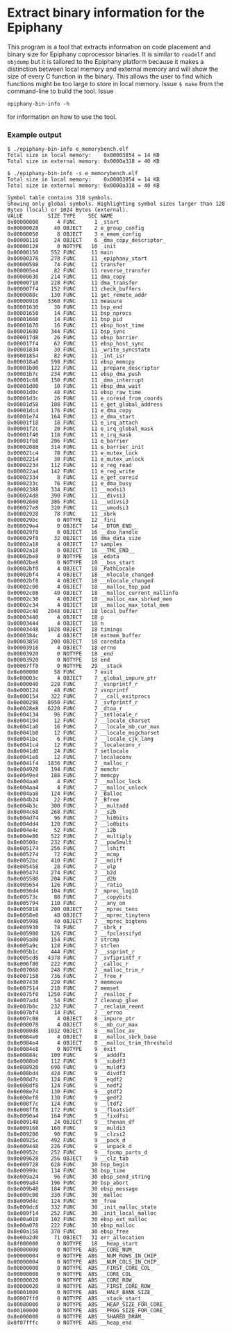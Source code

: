 # Extract binary information for the Epiphany

This program is a tool that extracts information on code placement and binary size for Epiphany coprocessor binaries. It is similar to `readelf` and `objdump` but it is tailored to the Epiphany platform because it makes a distinction between local memory and external memory and will show the size of every C function in the binary. This allows the user to find which functions might be too large to store in local memory.  Issue `$ make` from the command-line to build the tool. Issue

    epiphany-bin-info -h

for information on how to use the tool.

### Example output

	$ ./epiphany-bin-info e_memorybench.elf 
	Total size in local memory:    0x00003854 = 14 KB
	Total size in external memory: 0x0000a318 = 40 KB
	
	$ ./epiphany-bin-info -s e_memorybench.elf 
	Total size in local memory:    0x00003854 = 14 KB
	Total size in external memory: 0x0000a318 = 40 KB
	
	Symbol table contains 318 symbols.
	Showing only global symbols. Highlighting symbol sizes larger than 128 Bytes (local) or 1024 Bytes (external).
	VALUE        SIZE TYPE    SEC NAME
	0x00000000      4 FUNC      1 _start
	0x00000028     40 OBJECT    2 e_group_config
	0x00000050      8 OBJECT    3 e_emem_config
	0x00000110     24 OBJECT    6 _dma_copy_descriptor_
	0x00000128      0 NOTYPE   10 _init
	0x00000150    552 FUNC     11 main
	0x00000378    278 FUNC     11 _epiphany_start
	0x00000598     74 FUNC     11 transfer
	0x000005e4     82 FUNC     11 reverse_transfer
	0x00000638    214 FUNC     11 dma_copy
	0x00000710    228 FUNC     11 dma_transfer
	0x000007f4    152 FUNC     11 check_buffers
	0x0000088c    130 FUNC     11 get_remote_addr
	0x00000910   3360 FUNC     11 measure
	0x00001630     30 FUNC     11 bsp_end
	0x00001650     14 FUNC     11 bsp_nprocs
	0x00001660     14 FUNC     11 bsp_pid
	0x00001670     16 FUNC     11 ebsp_host_time
	0x00001680    344 FUNC     11 bsp_sync
	0x000017d8     26 FUNC     11 ebsp_barrier
	0x000017f4     62 FUNC     11 ebsp_host_sync
	0x00001834     30 FUNC     11 _write_syncstate
	0x00001854     82 FUNC     11 _int_isr
	0x000018a8    598 FUNC     11 ebsp_memcpy
	0x00001b00    122 FUNC     11 _prepare_descriptor
	0x00001b7c    234 FUNC     11 ebsp_dma_push
	0x00001c68    150 FUNC     11 _dma_interrupt
	0x00001d00     10 FUNC     11 ebsp_dma_wait
	0x00001d0c     48 FUNC     11 ebsp_raw_time
	0x00001d3c     26 FUNC     11 e_coreid_from_coords
	0x00001d58    108 FUNC     11 e_get_global_address
	0x00001dc4    176 FUNC     11 e_dma_copy
	0x00001e74    164 FUNC     11 e_dma_start
	0x00001f18     18 FUNC     11 e_irq_attach
	0x00001f2c     20 FUNC     11 e_irq_global_mask
	0x00001f40    118 FUNC     11 e_irq_mask
	0x00001fb8    206 FUNC     11 e_barrier
	0x00002088    314 FUNC     11 e_barrier_init
	0x000021c4     78 FUNC     11 e_mutex_lock
	0x00002214     30 FUNC     11 e_mutex_unlock
	0x00002234    112 FUNC     11 e_reg_read
	0x000022a4    142 FUNC     11 e_reg_write
	0x00002334      8 FUNC     11 e_get_coreid
	0x0000233c     76 FUNC     11 e_dma_busy
	0x00002388    334 FUNC     11 __modsi3
	0x000024d8    390 FUNC     11 __divsi3
	0x00002660    386 FUNC     11 __udivsi3
	0x000027e8    320 FUNC     11 __umodsi3
	0x00002928     78 FUNC     11 _sbrk
	0x000029bc      0 NOTYPE   12 _fini
	0x000029e4      0 OBJECT   14 __DTOR_END__
	0x000029f0      0 OBJECT   16 __dso_handle
	0x000029f8     32 OBJECT   16 dma_data_size
	0x00002a18      4 OBJECT   17 samples
	0x00002a18      0 OBJECT   16 __TMC_END__
	0x00002be8      0 NOTYPE   18 _edata
	0x00002be8      0 NOTYPE   18 __bss_start
	0x00002bf0      4 OBJECT   18 _PathLocale
	0x00002bf4      4 OBJECT   18 __mlocale_changed
	0x00002bf8      4 OBJECT   18 __nlocale_changed
	0x00002c00      4 OBJECT   18 __malloc_top_pad
	0x00002c08     40 OBJECT   18 __malloc_current_mallinfo
	0x00002c30      4 OBJECT   18 __malloc_max_sbrked_mem
	0x00002c34      4 OBJECT   18 __malloc_max_total_mem
	0x00002c40   2048 OBJECT   18 local_buffer
	0x00003440      4 OBJECT   18 p
	0x00003444      4 OBJECT   18 n
	0x00003448   1028 OBJECT   18 timings
	0x0000384c      4 OBJECT   18 extmem_buffer
	0x00003850    200 OBJECT   18 coredata
	0x00003918      4 OBJECT   18 errno
	0x00003920      0 NOTYPE   18 _end
	0x00003920      0 NOTYPE   18 end
	0x00007ff0      0 NOTYPE   29 __stack
	0x8e000000     58 FUNC      7 exit
	0x8e00003c      4 OBJECT    7 _global_impure_ptr
	0x8e000040    228 FUNC      7 _vsnprintf_r
	0x8e000124     48 FUNC      7 vsnprintf
	0x8e000154    322 FUNC      7 __call_exitprocs
	0x8e000298   8950 FUNC      7 _svfprintf_r
	0x8e0028e8   6220 FUNC      7 _dtoa_r
	0x8e004134     96 FUNC      7 _setlocale_r
	0x8e004194     12 FUNC      7 __locale_charset
	0x8e0041a0     16 FUNC      7 __locale_mb_cur_max
	0x8e0041b0     12 FUNC      7 __locale_msgcharset
	0x8e0041bc      6 FUNC      7 __locale_cjk_lang
	0x8e0041c4     12 FUNC      7 _localeconv_r
	0x8e0041d0     24 FUNC      7 setlocale
	0x8e0041e8     12 FUNC      7 localeconv
	0x8e0041f4   1836 FUNC      7 _malloc_r
	0x8e004920    194 FUNC      7 memchr
	0x8e0049e4    188 FUNC      7 memcpy
	0x8e004aa0      4 FUNC      7 __malloc_lock
	0x8e004aa4      4 FUNC      7 __malloc_unlock
	0x8e004aa8    124 FUNC      7 _Balloc
	0x8e004b24     22 FUNC      7 _Bfree
	0x8e004b3c    300 FUNC      7 __multadd
	0x8e004c68    268 FUNC      7 __s2b
	0x8e004d74     96 FUNC      7 __hi0bits
	0x8e004dd4    120 FUNC      7 __lo0bits
	0x8e004e4c     52 FUNC      7 __i2b
	0x8e004e80    522 FUNC      7 __multiply
	0x8e00508c    232 FUNC      7 __pow5mult
	0x8e005174    256 FUNC      7 __lshift
	0x8e005274     72 FUNC      7 __mcmp
	0x8e0052bc    410 FUNC      7 __mdiff
	0x8e005458     28 FUNC      7 __ulp
	0x8e005474    274 FUNC      7 __b2d
	0x8e005588    204 FUNC      7 __d2b
	0x8e005654    126 FUNC      7 __ratio
	0x8e0056d4    104 FUNC      7 _mprec_log10
	0x8e00573c     88 FUNC      7 __copybits
	0x8e005794    110 FUNC      7 __any_on
	0x8e005818    200 OBJECT    7 __mprec_tens
	0x8e0058e0     40 OBJECT    7 __mprec_tinytens
	0x8e005908     40 OBJECT    7 __mprec_bigtens
	0x8e005930     78 FUNC      7 _sbrk_r
	0x8e005980    126 FUNC      7 __fpclassifyd
	0x8e005a00    154 FUNC      7 strcmp
	0x8e005a9c    128 FUNC      7 strlen
	0x8e005b1c    444 FUNC      7 __ssprint_r
	0x8e005cd8   4378 FUNC      7 _svfiprintf_r
	0x8e006f80    222 FUNC      7 _calloc_r
	0x8e007060    248 FUNC      7 _malloc_trim_r
	0x8e007158    736 FUNC      7 _free_r
	0x8e007438    220 FUNC      7 memmove
	0x8e007514    218 FUNC      7 memset
	0x8e0075f0   1250 FUNC      7 _realloc_r
	0x8e007ad4     54 FUNC      7 cleanup_glue
	0x8e007b0c    232 FUNC      7 _reclaim_reent
	0x8e007bf4     14 FUNC      7 __errno
	0x8e007c08      4 OBJECT    8 _impure_ptr
	0x8e008078      4 OBJECT    8 __mb_cur_max
	0x8e0080d8   1032 OBJECT    8 __malloc_av_
	0x8e0084e0      4 OBJECT    8 __malloc_sbrk_base
	0x8e0084e4      4 OBJECT    8 __malloc_trim_threshold
	0x8e0084e8      0 NOTYPE    9 _exit
	0x8e00884c    100 FUNC      9 __adddf3
	0x8e0088b0    112 FUNC      9 __subdf3
	0x8e008920    690 FUNC      9 __muldf3
	0x8e008bd4    424 FUNC      9 __divdf3
	0x8e008d7c    124 FUNC      9 __eqdf2
	0x8e008df8    124 FUNC      9 __nedf2
	0x8e008e74    130 FUNC      9 __gtdf2
	0x8e008ef8    130 FUNC      9 __gedf2
	0x8e008f7c    124 FUNC      9 __ltdf2
	0x8e008ff8    172 FUNC      9 __floatsidf
	0x8e0090a4    164 FUNC      9 __fixdfsi
	0x8e009148     24 OBJECT    9 __thenan_df
	0x8e009160    160 FUNC      9 __muldi3
	0x8e009200     90 FUNC      9 __clzsi2
	0x8e00925c    492 FUNC      9 __pack_d
	0x8e009448    226 FUNC      9 __unpack_d
	0x8e00952c    252 FUNC      9 __fpcmp_parts_d
	0x8e009628    256 OBJECT    9 __clz_tab
	0x8e009728    628 FUNC     30 bsp_begin
	0x8e00999c    134 FUNC     30 bsp_time
	0x8e009a24     96 FUNC     30 ebsp_send_string
	0x8e009a84    196 FUNC     30 bsp_abort
	0x8e009b48    184 FUNC     30 ebsp_message
	0x8e009c00    330 FUNC     30 _malloc
	0x8e009d4c    124 FUNC     30 _free
	0x8e009dc8    332 FUNC     30 _init_malloc_state
	0x8e009f14    252 FUNC     30 _init_local_malloc
	0x8e00a010    102 FUNC     30 ebsp_ext_malloc
	0x8e00a078    222 FUNC     30 ebsp_malloc
	0x8e00a158    370 FUNC     30 ebsp_free
	0x8e00a2d0     71 OBJECT   31 err_allocation
	0x8f000000      0 NOTYPE   18 __heap_start
	0x00000000      0 NOTYPE  ABS __CORE_NUM_
	0x00000004      0 NOTYPE  ABS __NUM_ROWS_IN_CHIP_
	0x00000004      0 NOTYPE  ABS __NUM_COLS_IN_CHIP_
	0x00000008      0 NOTYPE  ABS __FIRST_CORE_COL_
	0x00000008      0 NOTYPE  ABS __CORE_COL_
	0x00000020      0 NOTYPE  ABS __CORE_ROW_
	0x00000020      0 NOTYPE  ABS __FIRST_CORE_ROW_
	0x00001000      0 NOTYPE  ABS __HALF_BANK_SIZE_
	0x00007ff0      0 NOTYPE  ABS __stack_start_
	0x00080000      0 NOTYPE  ABS __HEAP_SIZE_FOR_CORE_
	0x00100000      0 NOTYPE  ABS __PROG_SIZE_FOR_CORE_
	0x8e000000      0 NOTYPE  ABS __SHARED_DRAM_
	0x8f07fffc      0 NOTYPE  ABS __heap_end
	
